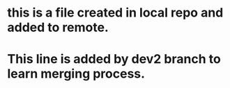 # this is a file created in local repo and added to remote.
# This line is added by dev2 branch to learn merging process.
